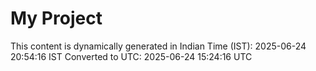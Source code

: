 # My Project

This content is dynamically generated in Indian Time (IST): 2025-06-24 20:54:16 IST
Converted to UTC: 2025-06-24 15:24:16 UTC
